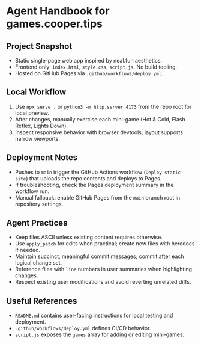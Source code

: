 # Agent Handbook for games.cooper.tips

## Project Snapshot
- Static single-page web app inspired by neal.fun aesthetics.
- Frontend only: `index.html`, `style.css`, `script.js`. No build tooling.
- Hosted on GitHub Pages via `.github/workflows/deploy.yml`.

## Local Workflow
1. Use `npx serve .` or `python3 -m http.server 4173` from the repo root for local preview.
2. After changes, manually exercise each mini-game (Hot & Cold, Flash Reflex, Lights Down).
3. Inspect responsive behavior with browser devtools; layout supports narrow viewports.

## Deployment Notes
- Pushes to `main` trigger the GitHub Actions workflow (`Deploy static site`) that uploads the repo contents and deploys to Pages.
- If troubleshooting, check the Pages deployment summary in the workflow run.
- Manual fallback: enable GitHub Pages from the `main` branch root in repository settings.

## Agent Practices
- Keep files ASCII unless existing content requires otherwise.
- Use `apply_patch` for edits when practical; create new files with heredocs if needed.
- Maintain succinct, meaningful commit messages; commit after each logical change set.
- Reference files with `line` numbers in user summaries when highlighting changes.
- Respect existing user modifications and avoid reverting unrelated diffs.

## Useful References
- `README.md` contains user-facing instructions for local testing and deployment.
- `.github/workflows/deploy.yml` defines CI/CD behavior.
- `script.js` exposes the `games` array for adding or editing mini-games.
